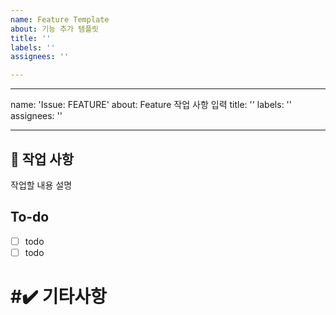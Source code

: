 ```yaml
---
name: Feature Template
about: 기능 추가 템플릿
title: ''
labels: ''
assignees: ''

---
```


---
name: 'Issue: FEATURE'
about: Feature 작업 사항 입력
title: ''
labels: ''
assignees: ''

---

## 📑 작업 사항 
작업할 내용 설명 

## To-do
- [ ] todo
- [ ] todo

# #✔️ 기타사항
